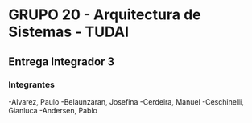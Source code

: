# GRUPO 20 - Arquitectura de Sistemas - TUDAI

## Entrega Integrador 3

### Integrantes
-Alvarez, Paulo
-Belaunzaran, Josefina
-Cerdeira, Manuel
-Ceschinelli, Gianluca
-Andersen, Pablo
